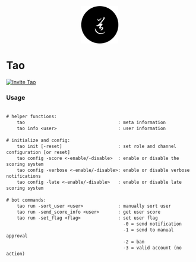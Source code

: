 <div align="center">
	<img
		src="img/tao.png"
		alt="tao"
		width="100px"
		height="100px"
	/>
</div>

# Tao

[![Invite Tao](https://img.shields.io/badge/Invite-Tao-000000?style=flat&colorA=000000&colorB=000000)](https://discord.com/oauth2/authorize?client_id=732330652539682857&scope=bot&permissions=8)

### Usage

```

# helper functions:
    tao                                   : meta information
    tao info <user>                       : user information

# initialize and config:
    tao init [-reset]                     : set role and channel configuration [or reset]
    tao config -score <-enable/-disable>  : enable or disable the scoring system
    tao config -verbose <-enable/-disable>: enable or disable verbose notifications
    tao config -late <-enable/-disable>   : enable or disable late scoring system

# bot commands:
    tao run -sort_user <user>             : manually sort user
    tao run -send_score_info <user>       : get user score
    tao run -set_flag <flag>              : set user flag
                                            -0 = send notification
                                            -1 = send to manual approval
                                            -2 = ban
                                            -3 = valid account (no action)

```
